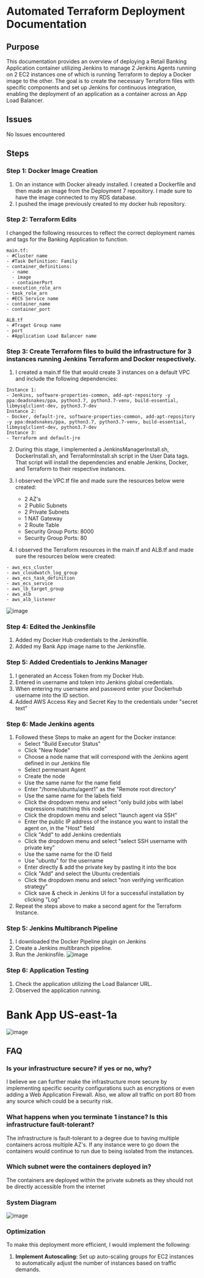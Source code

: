 # Automated Terraform Deployment Documentation

## Purpose
This documentation provides an overview of deploying a Retail Banking Application container utilizing Jenkins to manage 2 Jenkins Agents running on 2 EC2 instances one of which is running Terraform to deploy a Docker image to the other. The goal is to create the necessary Terraform files with specific components and set up Jenkins for continuous integration, enabling the deployment of an application as a container across an App Load Balancer.

## Issues
No Issues encountered 

## Steps

### Step 1: Docker Image Creation
1. On an instance with Docker already installed. I created a Dockerfile and then made an image from the Deployment 7 repository. I made sure to have the image connected to my RDS database.
2. I pushed the image previously created to my docker hub repository.
   
### Step 2: Terraform Edits
  I changed the following resources to reflect the correct deployment names and tags for the Banking Application to function.
  ```
main.tf:
- #Cluster name
- #Task Definition: Family
- container_definitions:
    - name
    - image
    - containerPort
- execution_role_arn
- task_role_arn
- #ECS Service name
- container_name
- container_port

ALB.tf
- #Traget Group name
- port
- #Application Load Balancer name

```
### Step 3: Create Terraform files to build the infrastructure for 3 instances running Jenkins Terraform and Docker respectively. 
1. I created a main.tf file that would create 3 instances on a default VPC and include the following dependencies: 
```
Instance 1:
- Jenkins, software-properties-common, add-apt-repository -y ppa:deadsnakes/ppa, python3.7, python3.7-venv, build-essential, libmysqlclient-dev, python3.7-dev
Instance 2:
- Docker, default-jre, software-properties-common, add-apt-repository -y ppa:deadsnakes/ppa, python3.7, python3.7-venv, build-essential, libmysqlclient-dev, python3.7-dev
Instance 3:
- Terraform and default-jre
```
2. During this stage, I implemented a JenkinsManagerInstall.sh, DockerInstall.sh, and TerraformInstall.sh script in the User Data tags. That script will install the dependencies and enable Jenkins, Docker, and Terraform to their respective instances.
 
3. I observed the VPC.tf file and made sure the resources below were created: 
    - 2 AZ's
    - 2 Public Subnets
    - 2 Private Subnets
    - 1 NAT Gateway
    - 2 Route Table
    - Security Group Ports: 8000
    - Security Group Ports: 80
4. I observed the Terraform resources in the main.tf and ALB.tf and made sure the resources below were created: 
```
- aws_ecs_cluster
- aws_cloudwatch_log_group
- aws_ecs_task_definition
- aws_ecs_service
- aws_lb_target_group
- aws_alb
- aws_alb_listener
```
![image](TerraformDockerfilesScriptsAndImges/VPCinfrastructure.png)

### Step 4: Edited the Jenkinsfile
1. Added my Docker Hub credentials to the Jenkinsfile.
2. Added my Bank App image name to the Jenkinsfile.

### Step 5: Added Credentials to Jenkins Manager
1. I generated an Access Token from my Docker Hub.
2. Entered in username and token into Jenkins global credentials.
3. When entering my username and password enter your Dockerhub username into the ID section.
4. Added AWS Access Key and Secret Key to the credentials under "secret text"
   
### Step 6: Made Jenkins agents
1. Followed these Steps to make an agent for the Docker instance:
    - Select "Build Executor Status"
    - Click "New Node"
    - Choose a node name that will correspond with the Jenkins agent defined in our Jenkins file
    - Select permenant Agent
    - Create the node
    - Use the same name for the name field
    - Enter "/home/ubuntu/agent1" as the "Remote root directory"
    - Use the same name for the labels field
    - Click the dropdown menu and select "only build jobs with label expressions matching this node"
    - Click the dropdown menu and select "launch agent via SSH"
    - Enter the public IP address of the instance you want to install the agent on, in the "Host" field
    - Click "Add" to add Jenkins credentials
    - Click the dropdown menu and select "select SSH username with private key"
    - Use the same name for the ID field 
    - Use "ubuntu" for the username
    - Enter directly & add the private key by pasting it into the box
    - Click "Add" and select the Ubuntu credentials
    - Click the dropdown menu and select "non verifying verification strategy"
    - Click save & check in Jenkins UI for a successful installation by clicking "Log"
  2. Repeat the steps above to make a second agent for the Terraform Instance.  
    
### Step 5: Jenkins Multibranch Pipeline
1. I downloaded the Docker Pipeline plugin on Jenkins
1. Create a Jenkins multibranch pipeline.
2. Run the Jenkinsfile.
![image](TerraformDockerfilesScriptsAndImges/jenkinsdep7.png)

### Step 6: Application Testing
1. Check the application utilizing the Load Balancer URL.
2. Observed the application running.
# Bank App US-east-1a
![image](TerraformDockerfilesScriptsAndImges/dep7bankapp.png)

## FAQ

### Is your infrastructure secure? if yes or no, why?
   I believe we can further make the infrastructure more secure by implementing specific security configurations such as encryptions or even adding a Web Application Firewall. Also, we allow all traffic on port 80 from any source which could be a security risk. 

### What happens when you terminate 1 instance? Is this infrastructure fault-tolerant?
   The infrastructure is fault-tolerant to a degree due to having multiple containers across multiple AZ's. If any instance were to go down the containers would continue to run due to being isolated from the instances.

### Which subnet were the containers deployed in? 
The containers are deployed within the private subnets as they should not be directly accessible from the internet
  
### System Diagram
![image](TerraformDockerfilesScriptsAndImges/dep7diagram.png)

### Optimization
To make this deployment more efficient, I would implement the following:

1. **Implement Autoscaling:** Set up auto-scaling groups for EC2 instances to automatically adjust the number of instances based on traffic demands.



